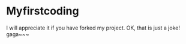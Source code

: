 # Myfirstcoding
I will appreciate it if you have forked my project.
OK, that is just a joke!
gaga~~~
